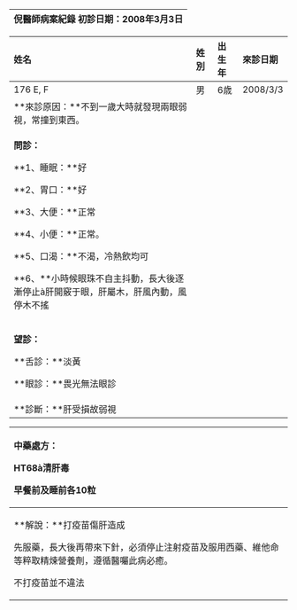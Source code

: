 ﻿|**倪醫師病案紀錄**     初診日期：2008年3月3日|
| :- |

|**姓名**|**姓別**|**出生年**|**來診日期**|
| :- | :- | :- | :- |
|176 E, F|男|6歳|2008/3/3|
|**來診原因：**不到一歲大時就發現兩眼弱視，常撞到東西。||||
|<p>**問診：**</p><p>**1、睡眠：**好 </p><p>**2、胃口：**好</p><p>**3、大便：**正常</p><p>**4、小便：**正常。</p><p>**5、口渴：**不渴，冷熱飲均可</p><p>**6、**小時候眼珠不自主抖動，長大後逐漸停止à肝開竅于眼，肝屬木，肝風內動，風停木不搖</p>||||
|<p>**望診：**</p><p>**舌診：**淡黃</p><p>**眼診：**畏光無法眼診 </p>||||
|**診斷：**肝受損故弱視 ||||

|<p>**中藥處方：**</p><p>HT68à清肝毒</p><p>早餐前及睡前各10粒</p>|
| :- |
|<p>**解說：**打疫苗傷肝造成</p><p>先服藥，長大後再帶來下針，必須停止注射疫苗及服用西藥、維他命等粹取精煉營養劑，遵循醫囑此病必癒。</p><p>不打疫苗並不違法</p>|

